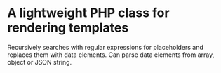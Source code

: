 # A lightweight PHP class for rendering templates
Recursively searches with regular expressions for placeholders and replaces them with data elements. Can parse data elements from array, object or JSON string.
